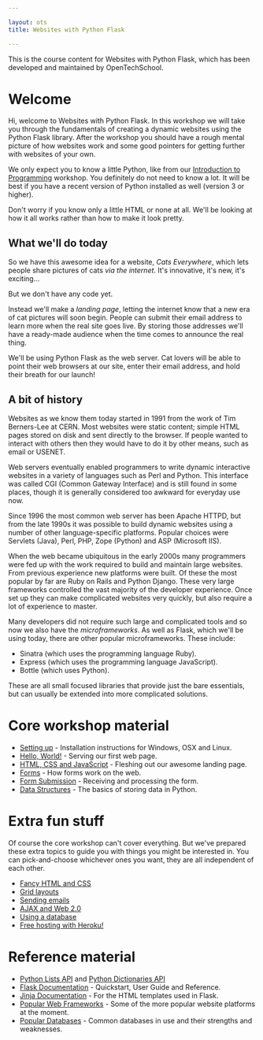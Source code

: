 ```yaml
---

layout: ots
title: Websites with Python Flask

---
```


This is the course content for Websites with Python Flask, which has been developed and maintained by OpenTechSchool.

# Welcome

Hi, welcome to Websites with Python Flask. In this workshop we will take you through the fundamentals of creating a dynamic websites using the Python Flask library. After the workshop you should have a rough mental picture of how websites work and some good pointers for getting further with websites of your own.

We only expect you to know a little Python, like from our [Introduction to Programming](http://opentechschool.github.com/python-beginners/en/index.html) workshop. You definitely do not need to know a lot. It will be best if you have a recent version of Python installed as well (version 3 or higher).

Don't worry if you know only a little HTML or none at all. We'll be looking at how it all works rather than how to make it look pretty.

## What we'll do today

So we have this awesome idea for a website, _Cats Everywhere_, which lets people share pictures of cats *via the internet*. It's innovative, it's new, it's exciting...

But we don't have any code yet.

Instead we'll make a _landing page_, letting the internet know that a new era of cat pictures will soon begin. People can submit their email address to learn more when the real site goes live. By storing those addresses we'll have a ready-made audience when the time comes to announce the real thing.

We'll be using Python Flask as the web server. Cat lovers will be able to point their web browsers at our site, enter their email address, and hold their breath for our launch!

## A bit of history

Websites as we know them today started in 1991 from the work of Tim Berners-Lee at CERN. Most websites were static content; simple HTML pages stored on disk and sent directly to the browser. If people wanted to interact with others then they would have to do it by other means, such as email or USENET.

Web servers eventually enabled programmers to write dynamic interactive websites in a variety of languages such as Perl and Python. This interface was called CGI (Common Gateway Interface) and is still found in some places, though it is generally considered too awkward for everyday use now.

Since 1996 the most common web server has been Apache HTTPD, but from the late 1990s it was possible to build dynamic websites using a number of other language-specific platforms. Popular choices were Servlets (Java), Perl, PHP, Zope (Python) and ASP (Microsoft IIS).

When the web became ubiquitous in the early 2000s many programmers were fed up with the work required to build and maintain large websites. From previous experience new platforms were built. Of these the most popular by far are Ruby on Rails and Python Django. These very large frameworks controlled the vast majority of the developer experience. Once set up they can make complicated websites very quickly, but also require a lot of experience to master.

Many developers did not require such large and complicated tools and so now we also have the _microframeworks_. As well as Flask, which we'll be using today, there are other popular microframeworks. These include:

* Sinatra (which uses the programming language Ruby).
* Express (which uses the programming language JavaScript).
* Bottle (which uses Python).

These are all small focused libraries that provide just the bare essentials, but can usually be extended into more complicated solutions.

# Core workshop material

* [Setting up](core/setup.html) - Installation instructions for Windows, OSX and Linux.
* [Hello, World!](core/hello-world.html) - Serving our first web page.
* [HTML, CSS and JavaScript](core/html-css-js.html) - Fleshing out our awesome landing page.
* [Forms](core/forms.html) - How forms work on the web.
* [Form Submission](core/form-submission.html) - Receiving and processing the form.
* [Data Structures](core/data.html) - The basics of storing data in Python.

# Extra fun stuff

Of course the core workshop can't cover everything. But we've prepared these extra topics to guide you with things you might be interested in. You can pick-and-choose whichever ones you want, they are all independent of each other.

* [Fancy HTML and CSS](extras/fancy.html)
* [Grid layouts](extras/grids.html)
* [Sending emails](extras/email.html)
* [AJAX and Web 2.0](extras/ajax.html)
* [Using a database](extras/databases.html)
* [Free hosting with Heroku!](extras/heroku.html)

# Reference material

* [Python Lists API](http://docs.python.org/3/library/stdtypes.html#sequence-types-list-tuple-range) and  [Python Dictionaries API](http://docs.python.org/3/library/stdtypes.html#mapping-types-dict)
* [Flask Documentation](http://flask.pocoo.org/docs/) - Quickstart, User Guide and Reference.
* [Jinja Documentation](http://jinja.pocoo.org/docs/templates/) - For the HTML templates used in Flask.
* [Popular Web Frameworks](reference/web-frameworks.html) - Some of the more popular website platforms at the moment.
* [Popular Databases](references/databases.html) - Common databases in use and their strengths and weaknesses.

